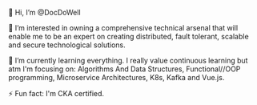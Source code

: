 👋 Hi, I’m @DocDoWell

👀 I’m interested in owning a comprehensive technical arsenal that will enable me to be an expert on creating distributed, fault tolerant, scalable and secure technological solutions.

🌱 I’m currently learning everything. I really value continuous learning but atm I'm focusing on: Algorithms And Data Structures, Functional//OOP programming, Microservice Architectures, K8s, Kafka and Vue.js.
  
  ⚡ Fun fact: I'm CKA certified. 

<!---
DocDoWell/DocDoWell is a ✨ special ✨ repository because its `README.md` (this file) appears on your GitHub profile.
You can click the Preview link to take a look at your changes.
--->
